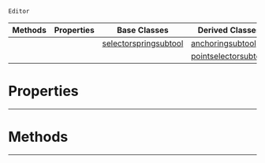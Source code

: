  `Editor`

|Methods|Properties|Base Classes|Derived Classes|
|---|---|---|---|
| | |[selectorspringsubtool](https://github.com/ArendDanielek/ZeroDocsTest/blob/master/code_reference/class_reference/selectorspringsubtool.markdown)|[anchoringsubtool](https://github.com/ArendDanielek/ZeroDocsTest/blob/master/code_reference/class_reference/anchoringsubtool.markdown)|
| | | |[pointselectorsubtool](https://github.com/ArendDanielek/ZeroDocsTest/blob/master/code_reference/class_reference/pointselectorsubtool.markdown)|


 #  Properties


---  
 #  Methods


---  
 
  
  
  
  
  
  
  

 